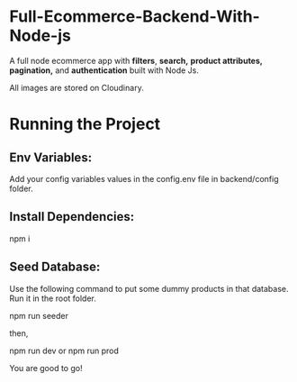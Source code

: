 # Full-Ecommerce-Backend-With-Node-js

A full node ecommerce app with **filters**, **search,** **product attributes,** **pagination,** and **authentication** built with Node Js.

All images are stored on Cloudinary.

# Running the Project

## Env Variables:

Add your config variables values in the config.env file in backend/config folder.

## Install Dependencies:

npm i

## Seed Database:

Use the following command to put some dummy products in that database. Run it in the root folder.

npm run seeder

then,

npm run dev 
or 
npm run prod

You are good to go!
